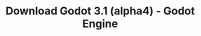 ---
# Generated by /tools/generators/src/download_archive_generator !!! do not edit by hand !!!
title: 'Download Godot 3.1 (alpha4) - Godot Engine'
type: 'download/archive'
name: '3.1'
flavor: 'alpha4'
release_date: '2018-12-22T02:00:00-00:00'
release_notes: 'article/dev-snapshot-godot-3-1-alpha-4/'
primaryPlatforms:
  - 'android.apk'
  - 'linux.64'
  - 'macos.universal'
  - 'windows.64'
  - 'linux_server.headless.64'
  - 'web'
  - 'templates'
links:
  android.apk:
    name: 'android.apk'
    title: 'Android'
    caption: 'APK Universal (ARM64 + ARMv7 + x86_64 + x86)'
    tags:
      - 'APK download'
      - 'ARM64/v7'
      - 'x86 (64 & 32 bit)'
    hosts:
      github_builds:
        regular: 'https://github.com/godotengine/godot-builds/releases/download/3.1-alpha4/Godot_v3.1-alpha4_android_editor.apk'
        mono: '#'
      github:
        regular: 'https://github.com/godotengine/godot/releases/download/3.1-alpha4/Godot_v3.1-alpha4_android_editor.apk'
        mono: '#'
  linux.64:
    name: 'linux.64'
    title: 'Linux'
    caption: 'Padrão (x86_64)'
    tags:
      - '64 bit'
    hosts:
      github_builds:
        regular: 'https://github.com/godotengine/godot-builds/releases/download/3.1-alpha4/Godot_v3.1-alpha4_x11.64.zip'
        mono: 'https://github.com/godotengine/godot-builds/releases/download/3.1-alpha4/Godot_v3.1-alpha4_mono_x11_64.zip'
      github:
        regular: 'https://github.com/godotengine/godot/releases/download/3.1-alpha4/Godot_v3.1-alpha4_x11.64.zip'
        mono: 'https://github.com/godotengine/godot/releases/download/3.1-alpha4/Godot_v3.1-alpha4_mono_x11_64.zip'
  macos.universal:
    name: 'macos.universal'
    title: 'macOS'
    caption: 'Universal (x86_64 + Silício da Apple)'
    tags:
      - 'Intel/Apple Silicon'
      - '64 bit'
    hosts:
      github_builds:
        regular: 'https://github.com/godotengine/godot-builds/releases/download/3.1-alpha4/Godot_v3.1-alpha4_osx.universal.zip'
        mono: 'https://github.com/godotengine/godot-builds/releases/download/3.1-alpha4/Godot_v3.1-alpha4_mono_osx.universal.zip'
      github:
        regular: 'https://github.com/godotengine/godot/releases/download/3.1-alpha4/Godot_v3.1-alpha4_osx.universal.zip'
        mono: 'https://github.com/godotengine/godot/releases/download/3.1-alpha4/Godot_v3.1-alpha4_mono_osx.universal.zip'
  windows.64:
    name: 'windows.64'
    title: 'Windows'
    caption: 'Padrão (x86_64)'
    tags:
      - '64 bit'
    hosts:
      github_builds:
        regular: 'https://github.com/godotengine/godot-builds/releases/download/3.1-alpha4/Godot_v3.1-alpha4_win64.exe.zip'
        mono: 'https://github.com/godotengine/godot-builds/releases/download/3.1-alpha4/Godot_v3.1-alpha4_mono_win64.zip'
      github:
        regular: 'https://github.com/godotengine/godot/releases/download/3.1-alpha4/Godot_v3.1-alpha4_win64.exe.zip'
        mono: 'https://github.com/godotengine/godot/releases/download/3.1-alpha4/Godot_v3.1-alpha4_mono_win64.zip'
  linux_server.headless.64:
    name: 'linux_server.headless.64'
    title: 'Linux Server'
    caption: 'Headless (x86_64)'
    tags:
      - '64 bit'
      - 'Headless'
    hosts:
      github_builds:
        regular: 'https://github.com/godotengine/godot-builds/releases/download/3.1-alpha4/Godot_v3.1-alpha4_linux_headless.64.zip'
        mono: 'https://github.com/godotengine/godot-builds/releases/download/3.1-alpha4/Godot_v3.1-alpha4_mono_linux_headless_64.zip'
      github:
        regular: 'https://github.com/godotengine/godot/releases/download/3.1-alpha4/Godot_v3.1-alpha4_linux_headless.64.zip'
        mono: 'https://github.com/godotengine/godot/releases/download/3.1-alpha4/Godot_v3.1-alpha4_mono_linux_headless_64.zip'
  web:
    name: 'web'
    title: 'Editor Web'
    caption: ''
    tags:
      - 'Self-hosted'
      - 'Cross-platform'
    hosts:
      github_builds:
        regular: 'https://github.com/godotengine/godot-builds/releases/download/3.1-alpha4/Godot_v3.1-alpha4_web_editor.zip'
        mono: '#'
      github:
        regular: 'https://github.com/godotengine/godot/releases/download/3.1-alpha4/Godot_v3.1-alpha4_web_editor.zip'
        mono: '#'
  linux.32:
    name: 'linux.32'
    title: 'Linux'
    caption: 'Padrão (x86)'
    tags:
      - '32 bit'
    hosts:
      github_builds:
        regular: 'https://github.com/godotengine/godot-builds/releases/download/3.1-alpha4/Godot_v3.1-alpha4_x11.32.zip'
        mono: 'https://github.com/godotengine/godot-builds/releases/download/3.1-alpha4/Godot_v3.1-alpha4_mono_x11_32.zip'
      github:
        regular: 'https://github.com/godotengine/godot/releases/download/3.1-alpha4/Godot_v3.1-alpha4_x11.32.zip'
        mono: 'https://github.com/godotengine/godot/releases/download/3.1-alpha4/Godot_v3.1-alpha4_mono_x11_32.zip'
  windows.32:
    name: 'windows.32'
    title: 'Windows'
    caption: 'Padrão (x86)'
    tags:
      - '32 bit'
    hosts:
      github_builds:
        regular: 'https://github.com/godotengine/godot-builds/releases/download/3.1-alpha4/Godot_v3.1-alpha4_win32.exe.zip'
        mono: 'https://github.com/godotengine/godot-builds/releases/download/3.1-alpha4/Godot_v3.1-alpha4_mono_win32.zip'
      github:
        regular: 'https://github.com/godotengine/godot/releases/download/3.1-alpha4/Godot_v3.1-alpha4_win32.exe.zip'
        mono: 'https://github.com/godotengine/godot/releases/download/3.1-alpha4/Godot_v3.1-alpha4_mono_win32.zip'
  linux_server.64:
    name: 'linux_server.64'
    title: 'Servidor Linux'
    caption: 'Padrão (x86_64)'
    tags:
      - '64 bit'
    hosts:
      github_builds:
        regular: 'https://github.com/godotengine/godot-builds/releases/download/3.1-alpha4/Godot_v3.1-alpha4_linux_server.64.zip'
        mono: 'https://github.com/godotengine/godot-builds/releases/download/3.1-alpha4/Godot_v3.1-alpha4_mono_linux_server_64.zip'
      github:
        regular: 'https://github.com/godotengine/godot/releases/download/3.1-alpha4/Godot_v3.1-alpha4_linux_server.64.zip'
        mono: 'https://github.com/godotengine/godot/releases/download/3.1-alpha4/Godot_v3.1-alpha4_mono_linux_server_64.zip'
  aar_library:
    name: 'aar_library'
    title: 'Biblioteca de AAR'
    caption: ''
    tags:
      - 'Android plugins'
      - 'Java'
      - 'Kotlin'
    hosts:
      github_builds:
        regular: 'https://github.com/godotengine/godot-builds/releases/download/3.1-alpha4/godot-lib.3.1.alpha4.release.aar'
        mono: 'https://github.com/godotengine/godot-builds/releases/download/3.1-alpha4/godot-lib.3.1.alpha4.mono.release.aar'
      github:
        regular: 'https://github.com/godotengine/godot/releases/download/3.1-alpha4/godot-lib.3.1.alpha4.release.aar'
        mono: 'https://github.com/godotengine/godot/releases/download/3.1-alpha4/godot-lib.3.1.alpha4.mono.release.aar'
  templates:
    name: 'templates'
    title: 'Modelos de exportação'
    caption: ''
    tags:
      - 'Utilizado para exportar os seus jogos para todas as plataformas suportadas'
    hosts:
      github_builds:
        regular: 'https://github.com/godotengine/godot-builds/releases/download/3.1-alpha4/Godot_v3.1-alpha4_export_templates.tpz'
        mono: 'https://github.com/godotengine/godot-builds/releases/download/3.1-alpha4/Godot_v3.1-alpha4_mono_export_templates.tpz'
      github:
        regular: 'https://github.com/godotengine/godot/releases/download/3.1-alpha4/Godot_v3.1-alpha4_export_templates.tpz'
        mono: 'https://github.com/godotengine/godot/releases/download/3.1-alpha4/Godot_v3.1-alpha4_mono_export_templates.tpz'
---